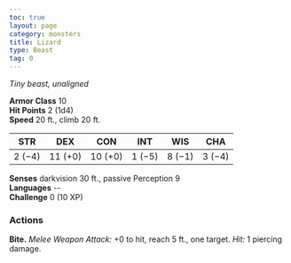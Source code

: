 ```yaml
---
toc: true
layout: page
category: monsters
title: Lizard
type: Beast
tag: 0
---
```

_Tiny beast, unaligned_

**Armor Class** 10    
**Hit Points** 2 (1d4)    
**Speed** 20 ft., climb 20 ft.

| STR     | DEX     | CON     | INT     | WIS     | CHA     |
|---------|---------|---------|---------|---------|---------|
| 2 (−4)  | 11 (+0) | 10 (+0) | 1 (−5)  | 8 (−1)  | 3 (−4)  |  

**Senses** darkvision 30 ft., passive Perception 9    
**Languages** --    
**Challenge** 0 (10 XP) 

### Actions    
**Bite.** _Melee Weapon Attack:_ +0 to hit, reach 5 ft., one target. _Hit:_ 1 piercing damage.